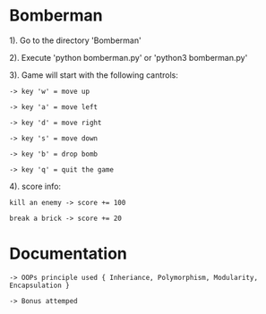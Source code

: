 # Bomberman

1). Go to the directory 'Bomberman'

2). Execute 'python bomberman.py' or 'python3 bomberman.py'

3). Game will start with the following cantrols:

    -> key 'w' = move up

    -> key 'a' = move left

    -> key 'd' = move right

    -> key 's' = move down

    -> key 'b' = drop bomb

    -> key 'q' = quit the game

4). score info:

    kill an enemy -> score += 100

    break a brick -> score += 20

# Documentation

    -> OOPs principle used { Inheriance, Polymorphism, Modularity, Encapsulation }

    -> Bonus attemped
